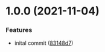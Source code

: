 # 1.0.0 (2021-11-04)


### Features

* inital commit ([83148d7](https://github.com/Pipsisewah/repo_one/commit/83148d7a7118c365ffb67ea94a486191be084a8f))

